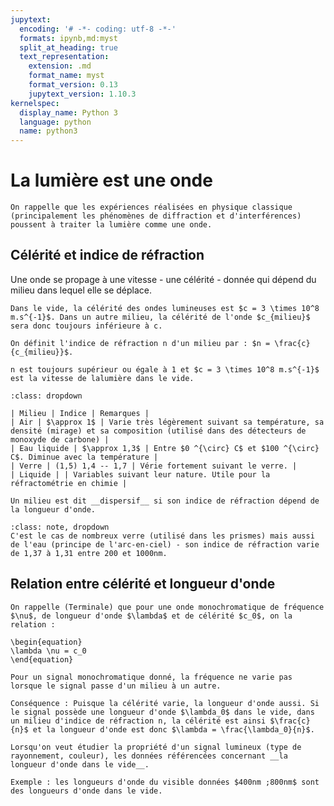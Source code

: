```yaml
---
jupytext:
  encoding: '# -*- coding: utf-8 -*-'
  formats: ipynb,md:myst
  split_at_heading: true
  text_representation:
    extension: .md
    format_name: myst
    format_version: 0.13
    jupytext_version: 1.10.3
kernelspec:
  display_name: Python 3
  language: python
  name: python3
---
```

# La lumière est une onde

````{margin}
On rappelle que les expériences réalisées en physique classique (principalement les phénomènes de diffraction et d'interférences) poussent à traiter la lumière comme une onde.
````

## Célérité et indice de réfraction

Une onde se propage à une vitesse - une célérité - donnée qui dépend du milieu dans lequel elle se déplace.

````{sidebar} Célérité et milieu
Dans le vide, la célérité des ondes lumineuses est $c = 3 \times 10^8 m.s^{-1}$. Dans un autre milieu, la célérité de l'onde $c_{milieu}$ sera donc toujours inférieure à c.
````
````{important} __Définition : Indice de réfraction__
On définit l'indice de réfraction n d'un milieu par : $n = \frac{c}{c_{milieu}}$.

n est toujours supérieur ou égale à 1 et $c = 3 \times 10^8 m.s^{-1}$ est la vitesse de lalumière dans le vide.
````

````{topic} Exemple - Indices de réfraction : valeurs
:class: dropdown

| Milieu | Indice | Remarques |
| Air | $\approx 1$ | Varie très légèrement suivant sa température, sa densité (mirage) et sa composition (utilisé dans des détecteurs de monoxyde de carbone) |
| Eau liquide | $\approx 1,3$ | Entre $0 ^{\circ} C$ et $100 ^{\circ} C$. Diminue avec la température |
| Verre | (1,5) 1,4 -- 1,7 | Vérie fortement suivant le verre. |
| Liquide | | Variables suivant leur nature. Utile pour la réfractométrie en chimie |
````

````{important} __Définition : Milieu dispersif__
Un milieu est dit __dispersif__ si son indice de réfraction dépend de la longueur d'onde.
````

````{admonition} Exemple - Exemple de milieux dispersifs.
:class: note, dropdown
C'est le cas de nombreux verre (utilisé dans les prismes) mais aussi de l'eau (principe de l'arc-en-ciel) - son indice de réfraction varie de 1,37 à 1,31 entre 200 et 1000nm.
````

## Relation entre célérité et longueur d'onde

````{important} __Fondamental : Relation fréquence-longueur d'onde__
On rappelle (Terminale) que pour une onde monochromatique de fréquence $\nu$, de longueur d'onde $\lambda$ et de célérité $c_0$, on la relation :

\begin{equation}
\lambda \nu = c_0
\end{equation}
````

````{dropdown} La fréquence ne varie pas
Pour un signal monochromatique donné, la fréquence ne varie pas lorsque le signal passe d'un milieu à un autre.

Conséquence : Puisque la célérité varie, la longueur d'onde aussi. Si le signal possède une longueur d'onde $\lambda_0$ dans le vide, dans un milieu d'indice de réfraction n, la célérité est ainsi $\frac{c}{n}$ et la longueur d'onde est donc $\lambda = \frac{\lambda_0}{n}$.

Lorsqu'on veut étudier la propriété d'un signal lumineux (type de rayonnement, couleur), les données référencées concernant __la longueur d'onde dans le vide__.

Exemple : les longueurs d'onde du visible données $400nm ;800nm$ sont des longueurs d'onde dans le vide.
````

